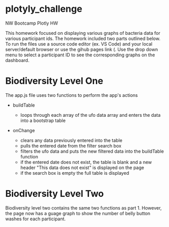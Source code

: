 # plotyly_challenge
NW Bootcamp Plotly HW


This homework focused on displaying various graphs of bacteria data for various participant ids. The homework included two parts outlined below. To run the files use a source code editor (ex. VS Code) and your local server/default browser or use the gihub pages link (. Use the drop down menu to select a participant ID to see the corresponding graphs on the dashboard.

# **Biodiversity Level One**

The app.js file uses two functions to perform the app's actions
* buildTable
   *  loops through each array of the ufo data array and enters the data into a bootstrap table

* onChange
   * clears any data previously entered into the table
   * pulls the entered date from the filter search box
   * filters the ufo data and puts the new filtered data into the buildTable function
   * if the entered date does not exist, the table is blank and a new header "This data does not exist" is displayed on the page
   * if the search box is empty the full table is displayed

# **Biodiversity Level Two**
Biodiversity level two contains the same two functions as part 1. However, the page now has a guage graph to show the number of belly button washes for each participant.

